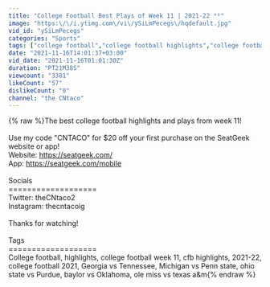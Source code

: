 ```yaml
---
title: "College Football Best Plays of Week 11 | 2021-22 ᴴᴰ"
image: "https:\/\/i.ytimg.com\/vi\/ySiLmPecegs\/hqdefault.jpg"
vid_id: "ySiLmPecegs"
categories: "Sports"
tags: ["college football","college football highlights","college football 2021"]
date: "2021-11-16T14:01:37+03:00"
vid_date: "2021-11-16T01:01:30Z"
duration: "PT21M38S"
viewcount: "3381"
likeCount: "57"
dislikeCount: "0"
channel: "the CNtaco"
---
```

{% raw %}The best college football highlights and plays from week 11!<br /><br />Use my code &quot;CNTACO&quot; for $20 off your first purchase on the SeatGeek website or app!<br />Website: <a rel="nofollow" target="blank" href="https://seatgeek.com/">https://seatgeek.com/</a><br />App: <a rel="nofollow" target="blank" href="https://seatgeek.com/mobile">https://seatgeek.com/mobile</a><br /><br />Socials<br />===================<br />Twitter: theCNtaco2<br />Instagram: thecntacoig<br /><br />Thanks for watching!<br /><br />Tags<br />===================<br />College football, highlights, college football week 11, cfb highlights, 2021-22, college football 2021,  Georgia vs Tennessee, Michigan vs Penn state, ohio state vs Purdue, baylor vs Oklahoma, ole miss vs texas a&amp;m{% endraw %}
